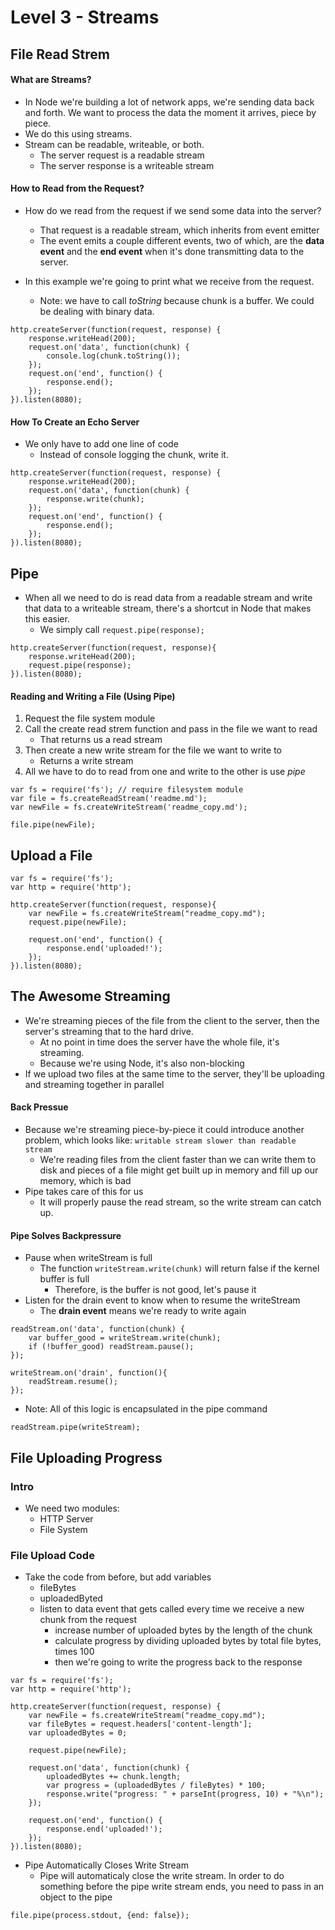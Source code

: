 # Level 3 - Streams

## File Read Strem

#### What are Streams?

* In Node we're building a lot of network apps, we're sending data back and forth. We want to process the data the moment it arrives, piece by piece. 
* We do this using streams. 
* Stream can be readable, writeable, or both.
	* The server request is a readable stream
	* The server response is a writeable stream

#### How to Read from the Request?
* How do we read from the request if we send some data into the server? 
	* That request is a readable stream, which inherits from event emitter
	* The event emits a couple different events, two of which, are the **data event** and the **end event** when it's done transmitting data to the server.

* In this example we're going to print what we receive from the request. 
	* Note: we have to call *toString* because chunk is a buffer. We could be dealing with binary data.

```
http.createServer(function(request, response) {
	response.writeHead(200);
	request.on('data', function(chunk) {
		console.log(chunk.toString());
	});
	request.on('end', function() {
		response.end();
	});
}).listen(8080);
```

#### How To Create an Echo Server

* We only have to add one line of code
	* Instead of console logging the chunk, write it.

```
http.createServer(function(request, response) {
	response.writeHead(200);
	request.on('data', function(chunk) {
		response.write(chunk);
	});
	request.on('end', function() {
		response.end();
	});
}).listen(8080);
```

## Pipe 

* When all we need to do is read data from a readable stream and write that data to a writeable stream, there's a shortcut in Node that makes this easier. 
	* We simply call ```request.pipe(response);```

```
http.createServer(function(request, response){
	response.writeHead(200);
	request.pipe(response);
}).listen(8080);
```

#### Reading and Writing a File (Using Pipe)

1.  Request the file system module
2. Call the create read strem function and pass in the file we want to read
	* That returns us a read stream
3. Then create a new write stream for the file we want to write to
	* Returns a write stream
4. All we have to do to read from one and write to the other is use *pipe*

```
var fs = require('fs'); // require filesystem module
var file = fs.createReadStream('readme.md');
var newFile = fs.createWriteStream('readme_copy.md');

file.pipe(newFile);
```

## Upload a File

```
var fs = require('fs');
var http = require('http');

http.createServer(function(request, response){
	var newFile = fs.createWriteStream("readme_copy.md");
	request.pipe(newFile);
	
	request.on('end', function() {
		response.end('uploaded!');
	});
}).listen(8080);
```

## The Awesome Streaming

* We're streaming pieces of the file from the client to the server, then the server's streaming that to the hard drive. 
	* At no point in time does the server have the whole file, it's streaming. 
	* Because we're using Node, it's also non-blocking
* If we upload two files at the same time to the server, they'll be uploading and streaming together in parallel 

#### Back Pressue

* Because we're streaming piece-by-piece it could introduce another problem, which looks like: ```writable stream slower than readable stream```
	* We're reading files from the client faster than we can write them to disk and pieces of a file might get built up in memory and fill up our memory, which is bad
* Pipe takes care of this for us
	* It will properly pause the read stream, so the write stream can catch up. 

#### Pipe Solves Backpressure

* Pause when writeStream is full
	* The function ```writeStream.write(chunk)``` will return false if the kernel buffer is full
		* Therefore, is the buffer is not good, let's pause it
* Listen for the drain event to know when to resume the writeStream
	* The **drain event** means we're ready to write again
	
```
readStream.on('data', function(chunk) {
	var buffer_good = writeStream.write(chunk);
	if (!buffer_good) readStream.pause();
});

writeStream.on('drain', function(){
	readStream.resume();
});
```

* Note: All of this logic is encapsulated in the pipe command

```
readStream.pipe(writeStream);
```

## File Uploading Progress

### Intro

* We need two modules:
	* HTTP Server
	* File System

### File Upload Code

* Take the code from before, but add variables
	* fileBytes
	* uploadedByted
	* listen to data event that gets called every time we receive a new chunk from the request
		* increase number of uploaded bytes by the length of the chunk
		* calculate progress by dividing uploaded bytes by total file bytes, times 100
		* then we're going to write the progress back to the response

```
var fs = require('fs');
var http = require('http');

http.createServer(function(request, response) {
	var newFile = fs.createWriteStream("readme_copy.md");
	var fileBytes = request.headers['content-length'];
	var uploadedBytes = 0;
	
	request.pipe(newFile);
	
	request.on('data', function(chunk) {
		uploadedBytes += chunk.length;
		var progress = (uploadedBytes / fileBytes) * 100;
		response.write("progress: " + parseInt(progress, 10) + "%\n");
	});
	
	request.on('end', function() {
		response.end('uploaded!');
	});
}).listen(8080);
```

* Pipe Automatically Closes Write Stream
	* Pipe will automaticaly close the write stream. In order to do something before the pipe write stream ends, you need to pass in an object to the pipe

```
file.pipe(process.stdout, {end: false});
```